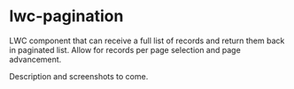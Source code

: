# lwc-pagination
LWC component that can receive a full list of records and return them back in paginated list. Allow for records per page selection and page advancement.

Description and screenshots to come.
